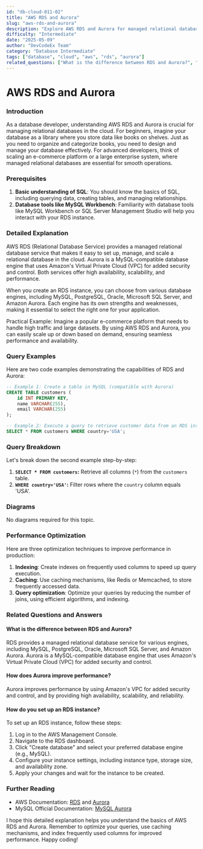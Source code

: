 ```yaml
---
id: "db-cloud-011-02"
title: "AWS RDS and Aurora"
slug: "aws-rds-and-aurora"
description: "Explore AWS RDS and Aurora for managed relational databases in the cloud."
difficulty: "Intermediate"
date: "2025-05-09"
author: "DevCodeEx Team"
category: "Database Intermediate"
tags: ["database", "cloud", "aws", "rds", "aurora"]
related_questions: ["What is the difference between RDS and Aurora?", "How does Aurora improve performance?", "How do you set up an RDS instance?"]
---
```


**AWS RDS and Aurora**
=====================


### Introduction
As a database developer, understanding AWS RDS and Aurora is crucial for managing relational databases in the cloud. For beginners, imagine your database as a library where you store data like books on shelves. Just as you need to organize and categorize books, you need to design and manage your database effectively. For advanced developers, think of scaling an e-commerce platform or a large enterprise system, where managed relational databases are essential for smooth operations.

### Prerequisites
1. **Basic understanding of SQL**: You should know the basics of SQL, including querying data, creating tables, and managing relationships.
2. **Database tools like MySQL Workbench**: Familiarity with database tools like MySQL Workbench or SQL Server Management Studio will help you interact with your RDS instance.

### Detailed Explanation
AWS RDS (Relational Database Service) provides a managed relational database service that makes it easy to set up, manage, and scale a relational database in the cloud. Aurora is a MySQL-compatible database engine that uses Amazon's Virtual Private Cloud (VPC) for added security and control. Both services offer high availability, scalability, and performance.

When you create an RDS instance, you can choose from various database engines, including MySQL, PostgreSQL, Oracle, Microsoft SQL Server, and Amazon Aurora. Each engine has its own strengths and weaknesses, making it essential to select the right one for your application.

Practical Example: Imagine a popular e-commerce platform that needs to handle high traffic and large datasets. By using AWS RDS and Aurora, you can easily scale up or down based on demand, ensuring seamless performance and availability.

### Query Examples
Here are two code examples demonstrating the capabilities of RDS and Aurora:

```sql
-- Example 1: Create a table in MySQL (compatible with Aurora)
CREATE TABLE customers (
    id INT PRIMARY KEY,
    name VARCHAR(255),
    email VARCHAR(255)
);
```

```sql
-- Example 2: Execute a query to retrieve customer data from an RDS instance
SELECT * FROM customers WHERE country='USA';
```

### Query Breakdown

Let's break down the second example step-by-step:

1. **`SELECT * FROM customers`:** Retrieve all columns (`*`) from the `customers` table.
2. **`WHERE country='USA'`:** Filter rows where the `country` column equals 'USA'.

### Diagrams
No diagrams required for this topic.

### Performance Optimization

Here are three optimization techniques to improve performance in production:

1. **Indexing**: Create indexes on frequently used columns to speed up query execution.
2. **Caching**: Use caching mechanisms, like Redis or Memcached, to store frequently accessed data.
3. **Query optimization**: Optimize your queries by reducing the number of joins, using efficient algorithms, and indexing.

### Related Questions and Answers

#### What is the difference between RDS and Aurora?
RDS provides a managed relational database service for various engines, including MySQL, PostgreSQL, Oracle, Microsoft SQL Server, and Amazon Aurora. Aurora is a MySQL-compatible database engine that uses Amazon's Virtual Private Cloud (VPC) for added security and control.

#### How does Aurora improve performance?
Aurora improves performance by using Amazon's VPC for added security and control, and by providing high availability, scalability, and reliability.

#### How do you set up an RDS instance?
To set up an RDS instance, follow these steps:

1. Log in to the AWS Management Console.
2. Navigate to the RDS dashboard.
3. Click "Create database" and select your preferred database engine (e.g., MySQL).
4. Configure your instance settings, including instance type, storage size, and availability zone.
5. Apply your changes and wait for the instance to be created.

### Further Reading

* AWS Documentation: [RDS](https://docs.aws.amazon.com/AmazonRDS/latest/UserGuide/CHAP_MySQL.html) and [Aurora](https://docs.aws.amazon.com/AmazonRDS/latest/UserGuide/AuroraOverview.html)
* MySQL Official Documentation: [MySQL Aurora](https://dev.mysql.com/doc/refman/en/mysql-aurora.html)

I hope this detailed explanation helps you understand the basics of AWS RDS and Aurora. Remember to optimize your queries, use caching mechanisms, and index frequently used columns for improved performance. Happy coding!